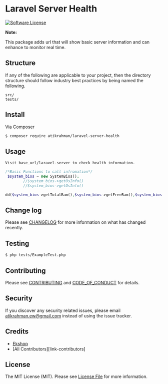 # Laravel Server Health


[![Software License][ico-license]](LICENSE.md)



**Note:**

This package adds url that will show basic server information and can enhance to monitor real time.

## Structure

If any of the following are applicable to your project, then the directory structure should follow industry best practices by being named the following.

```
src/
tests/
```


## Install

Via Composer

``` bash
$ composer require atikrahman/laravel-server-health
```

## Usage

```
Visit base_url/laravel-server to check health information.
```
``` php
/*Basic Functions to call infromation*/
 $system_bios = new SystemBios();
        //$system_bios->getOsInfo()
        //$system_bios->getOsInfo()

dd($system_bios->getTotalRam(),$system_bios->getFreeRam(),$system_bios->getCpuLoadPercentage(),$system_bios->getDiskSize(),$system_bios->getOsTasks(),$system_bios->getOsInfo());


```

## Change log

Please see [CHANGELOG](CHANGELOG.md) for more information on what has changed recently.

## Testing

``` bash
$ php tests/ExampleTest.php
```

## Contributing

Please see [CONTRIBUTING](CONTRIBUTING.md) and [CODE_OF_CONDUCT](CODE_OF_CONDUCT.md) for details.

## Security

If you discover any security related issues, please email atikrahman.ew@gmail.com instead of using the issue tracker.

## Credits

- [Ekshop][link-author]
- [All Contributors][link-contributors]

## License

The MIT License (MIT). Please see [License File](LICENSE.md) for more information.


[ico-license]: https://img.shields.io/badge/license-MIT-brightgreen.svg?style=flat-square
[link-author]: https://github.com/atikrahman-ew
